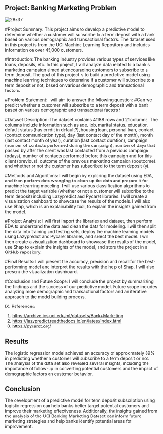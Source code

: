 
## Project: Banking Marketing Problem

![28537](https://github.com/ArmandoSaboia/banking_marketing/assets/62614989/63df87f6-2904-4956-a148-3ee25dbf83f2)


#Project Summary:
This project aims to develop a predictive model to determine whether a customer will subscribe to a term deposit with a bank based on various demographic and transactional factors. The dataset used in this project is from the UCI Machine Learning Repository and includes information on over 45,000 customers.

#Introduction:
The banking industry provides various types of services like loans, deposits, etc. In this project, I will analyze data related to a bank`s marketing campaign aimed at encouraging customers to subscribe to a term deposit. The goal of this project is to build a predictive model using machine learning techniques to determine if a customer will subscribe to a term deposit or not, based on various demographic and transactional factors.

#Problem Statement:
I will aim to answer the following question: #Can we predict whether a customer will subscribe to a term deposit with a bank based on various demographic and transactional factors? 

#Dataset Description:
The dataset contains 41188 rows and 21 columns. The columns include information such as age, job, marital status, education, default status (has credit in default?), housing loan, personal loan, contact (contact communication type), day (last contact day of the month), month (last contact month of year), duration (last contact duration), campaign (number of contacts performed during the campaign), number of days that passed by after the client was last contacted from a previous campaign (pdays), number of contacts performed before this campaign and for this client (previous), outcome of the previous marketing campaign (poutcome), and whether or not the customer has subscribed to the term deposit (y).

#Methods and Algorithms:
I will begin by exploring the dataset using EDA, and then perform data wrangling to clean up the data and prepare it for machine learning modeling. I will use various classification algorithms to predict the target variable (whether or not a customer will subscribe to the term deposit) including Lazypredict and Pycaret libraries. I will create a visualization dashboard to showcase the results of the models. I will also use Shap, which is an explainability tool, to explain the insights gained from the model. 

#Project Analysis:
I will first import the libraries and dataset, then perform EDA to understand the data and clean the data for modeling. I will then split the data into training and testing sets, deploy the machine learning models using Lazypredict and Pycaret libraries, and select the best model. I will then create a visualization dashboard to showcase the results of the model, use Shap to explain the insights of the model, and store the project in a GitHub repository. 

#Final Results:
I will present the accuracy, precision and recall for the best-performing model and interpret the results with the help of Shap. I will also present the visualization dashboard.

#Conclusion and Future Scope:
I will conclude the project by summarizing the findings and the success of our predictive model. Future scope includes analyzing more demographic and transactional factors and an iterative approach to the model building process.

IX. References:
1. https://archive.ics.uci.edu/ml/datasets/Bank+Marketing
2. https://lazypredict.readthedocs.io/en/latest/index.html
3. https://pycaret.org/


## Results

The logistic regression model achieved an accuracy of approximately 89% in predicting whether a customer will subscribe to a term deposit or not. 
The analysis of the data set also revealed several insights, including the importance of follow-up in converting potential customers and the impact of demographic factors on customer behavior.

## Conclusion

The development of a predictive model for term deposit subscription using logistic regression can help banks better target potential customers and improve their marketing effectiveness. Additionally, the insights gained from the analysis of the UCI Banking Marketing Dataset can inform future marketing strategies and help banks identify potential areas for improvement.
